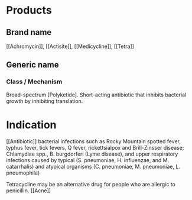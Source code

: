 # Products

## Brand name
[[Achromycin]], [[Actisite]], [[Medicycline]], [[Tetra]]

## Generic name

### Class / Mechanism
Broad-spectrum [Polyketide].
Short-acting antibiotic that inhibits bacterial growth by inhibiting translation.

# Indication
[[Antibiotic]]
bacterial infections such as Rocky Mountain spotted fever, typhus fever, tick fevers, Q fever, rickettsialpox and Brill-Zinsser disease;
Chlamydiae spp., B. burgdorferi (Lyme disease), and upper respiratory infections caused by typical (S. pneumoniae, H. influenzae, and M. catarrhalis) and atypical organisms (C. pneumoniae, M. pneumoniae, L. pneumophila)

Tetracycline may be an alternative drug for people who are allergic to penicillin.
[[Acne]]
